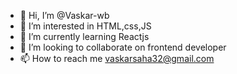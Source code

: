 - 👋 Hi, I’m @Vaskar-wb
- 👀 I’m interested in HTML,css,JS
- 🌱 I’m currently learning Reactjs
- 💞️ I’m looking to collaborate on frontend developer
- 📫 How to reach me vaskarsaha32@gmail.com

<!---
Vaskar-wb/Vaskar-wb is a ✨ special ✨ repository because its `README.md` (this file) appears on your GitHub profile.
You can click the Preview link to take a look at your changes.
--->
